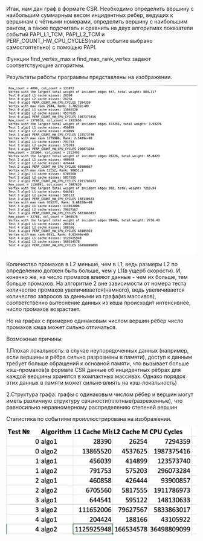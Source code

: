 Итак, нам дан граф в формате CSR. Необходимо определить вершину с наибольшим суммарным весом инцидентных ребер, ведущих к вершинам с чётными номерами, определить вершину с наибольшим рангом, а также подсчитать и сравнить на двух алгоритмах показатели событий PAPI_L1_TCM, PAPI_L2_TCM и PERF_COUNT_HW_CPU_CYCLES(native событие выбрано самостоятельно) с помощью PAPI.

Функции find_vertex_max и find_max_rank_vertex задают соответствующие алгоритмы. 

Результаты работы программы представлены на изображении.

![Results](https://github.com/grantag2004/tspp_2024/blob/task03/task03/Results.png)

Количество промахов в L2 меньше, чем в L1, ведь размеры L2 по определению должен быть больше, чем у L1(в ущерб скорости). И, конечно же, на число промахов влияют данные - чем их больше, тем больше промахов. На алгоритме 2 вне зависимости от номера теста количество промахов увеличивается(намного), ведь увеличивается количество запросов за данными из графа(из массивов), соответственно вытеснение данных из кеша происходит интенсивнее, число промахов возрастает.

Но на графах с примерно одинаковым числом вершин рёбер число промахов кэша может сильно отличаться. 

Возможные причины:

1.Плохая локальность: в случае неупорядоченных данных (например, если вершины и рёбра сильно разрознены в памяти), доступ к данным требует больше обращений к основной памяти, что вызывает больше кэш-промахов(в формате CSR данные об инцидентных рёбрах для каждой вершины хранятся в компактных массивах. Однако порядок этих данных в памяти может сильно влиять на кэш-локальность)

2.Структура графа: графы с одинаковым числом рёбер и вершин могут иметь различную структуру связности(плотные/разреженные), что равносильно неравномерному распределению степеней вершин



Статистика по событиям проиллюстрирована на изображении.

![Results](https://github.com/grantag2004/tspp_2024/blob/task03/task03/Table.png)